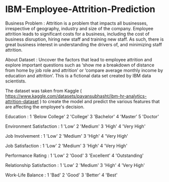 # IBM-Employee-Attrition-Prediction
Business Problem : Attrition is a problem that impacts all businesses, irrespective of geography, industry and size of the company.
Employee attrition leads to significant costs for a business, including the cost of business disruption, hiring new staff and training new staff.
As such, there is great business interest in understanding the drivers of, and minimizing staff attrition.

About Dataset : Uncover the factors that lead to employee attrition and explore important questions such as ‘show me a breakdown of distance from home by job role and attrition’ or ‘compare average monthly income by education and attrition’. This is a fictional data set created by IBM data scientists.

The dataset was taken from Kaggle ( https://www.kaggle.com/datasets/pavansubhasht/ibm-hr-analytics-attrition-dataset ) to create the model and predict the various features that are affecting the employee's decision.

Education :
1 'Below College'
2 'College'
3 'Bachelor'
4 'Master'
5 'Doctor'

Environment Satisfaction :
1 'Low'
2 'Medium'
3 'High'
4 'Very High'

Job Involvement :
1 'Low'
2 'Medium'
3 'High'
4 'Very High'

Job Satisfaction :
1 'Low'
2 'Medium'
3 'High'
4 'Very High'

Performance Rating :
1 'Low'
2 'Good'
3 'Excellent'
4 'Outstanding'

Relationship Satisfaction :
1 'Low'
2 'Medium'
3 'High'
4 'Very High'

Work-Life Balance :
1 'Bad'
2 'Good'
3 'Better'
4 'Best'

